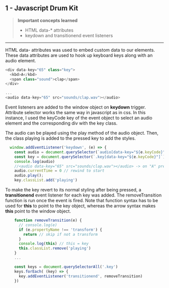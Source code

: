 ## 1 - Javascript Drum Kit

> **Important concepts learned**
>
> - HTML data-* attributes
> - keydown  and transitionend event listeners
>

___

HTML data- attributes was used to embed custom data to our elements. These data attributes are used to hook up keyboard keys along with an audio element.

```javascript
<div data-key="65" class="key">
  <kbd>A</kbd>
  <span class="sound">clap</span>
</div>

...
<audio data-key="65" src="sounds/clap.wav"></audio>
```

Event listeners are added to the window object on **keydown** trigger. Attribute selector works the same way in javascript as in css. In this instance, I used the keyCode key of the event object to select an audio element and the corresponding div with the key class. 

The audio can be played using the play method of the audio object. Then, the class playing is added to the pressed key to add the styles.

```javascript
  window.addEventListener('keydown', (e) => {
    const audio = document.querySelector(`audio[data-key="${e.keyCode}"]`)
    const key = document.querySelector(`.key[data-key="${e.keyCode}"]`)
    console.log(audio)
    //<audio data-key="65" src="sounds/clap.wav"></audio> -> on "A" press
    audio.currentTime = 0 // rewind to start
    audio.play();
    key.classList.add('playing')
```

To make the key revert to its normal styling after being pressed, a **transitionend** event listener for each key was added. The removeTransition function is run once the event is fired. Note that function syntax has to be used for **this** to point to the key object, whereas the arrow syntax makes **this** point to the window object.

```javascript
    function removeTransition(e) {
      // console.log(e)
      if (e.propertyName !== 'transform') {
        return // skip if not a transform
      }
      console.log(this) // this = key
      this.classList.remove('playing')
    }
    ...

	const keys = document.querySelectorAll('.key')
    keys.forEach( (key) => {
      key.addEventListener('transitionend', removeTransition)
    })
```

